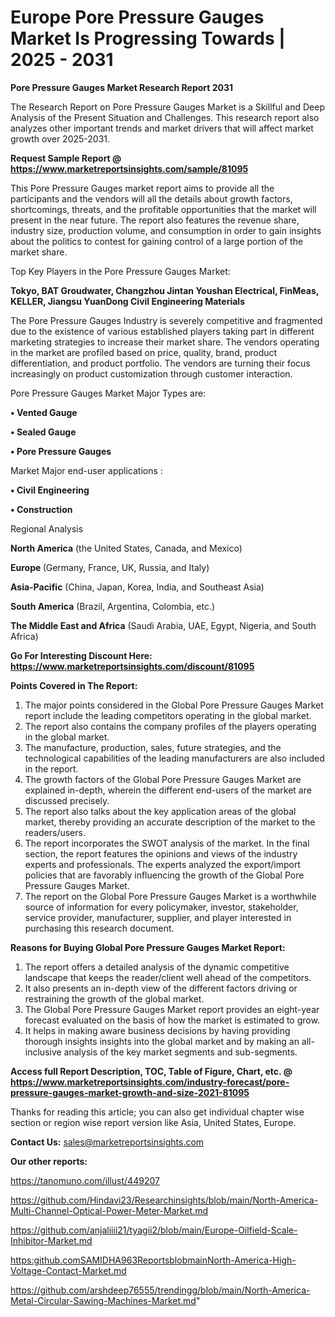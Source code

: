 # Europe Pore Pressure Gauges Market Is Progressing Towards | 2025 - 2031

<strong>Pore Pressure Gauges Market Research Report 2031</strong>

The Research Report on Pore Pressure Gauges Market is a Skillful and Deep Analysis of the Present Situation and Challenges. This research report also analyzes other important trends and market drivers that will affect market growth over 2025-2031.

<strong>Request Sample Report @ <a href=https://www.marketreportsinsights.com/sample/81095>https://www.marketreportsinsights.com/sample/81095</a></strong>

This Pore Pressure Gauges market report aims to provide all the participants and the vendors will all the details about growth factors, shortcomings, threats, and the profitable opportunities that the market will present in the near future. The report also features the revenue share, industry size, production volume, and consumption in order to gain insights about the politics to contest for gaining control of a large portion of the market share.

Top Key Players in the Pore Pressure Gauges Market:

<strong>Tokyo, BAT Groudwater, Changzhou Jintan Youshan Electrical, FinMeas, KELLER, Jiangsu YuanDong Civil Engineering Materials</strong>

The Pore Pressure Gauges Industry is severely competitive and fragmented due to the existence of various established players taking part in different marketing strategies to increase their market share. The vendors operating in the market are profiled based on price, quality, brand, product differentiation, and product portfolio. The vendors are turning their focus increasingly on product customization through customer interaction.

Pore Pressure Gauges Market Major Types are:

<strong>• Vented Gauge

• Sealed Gauge

• Pore Pressure Gauges</strong>

Market Major end-user applications :

<strong>• Civil Engineering

• Construction</strong>

Regional Analysis

</u><strong><b>North America</b></strong> (the United States, Canada, and Mexico)

<strong><b>Europe </b></strong>(Germany, France, UK, Russia, and Italy)

<strong><b>Asia-Pacific</b></strong> (China, Japan, Korea, India, and Southeast Asia)

<strong><b>South America</b></strong> (Brazil, Argentina, Colombia, etc.)

<strong><b>The Middle East and Africa</b></strong> (Saudi Arabia, UAE, Egypt, Nigeria, and South Africa)

<strong>Go For Interesting Discount Here: <a href=https://www.marketreportsinsights.com/discount/81095>https://www.marketreportsinsights.com/discount/81095</a></strong>

<strong>Points Covered in The Report:</strong>
<ol>
  <li>The major points considered in the Global Pore Pressure Gauges Market report include the leading competitors operating in the global market.</li>
  <li>The report also contains the company profiles of the players operating in the global market.</li>
  <li>The manufacture, production, sales, future strategies, and the technological capabilities of the leading manufacturers are also included in the report.</li>
  <li>The growth factors of the Global Pore Pressure Gauges Market are explained in-depth, wherein the different end-users of the market are discussed precisely.</li>
  <li>The report also talks about the key application areas of the global market, thereby providing an accurate description of the market to the readers/users.</li>
  <li>The report incorporates the SWOT analysis of the market. In the final section, the report features the opinions and views of the industry experts and professionals. The experts analyzed the export/import policies that are favorably influencing the growth of the Global Pore Pressure Gauges Market.</li>
  <li>The report on the Global Pore Pressure Gauges Market is a worthwhile source of information for every policymaker, investor, stakeholder, service provider, manufacturer, supplier, and player interested in purchasing this research document.</li>
</ol>
<strong>Reasons for Buying Global Pore Pressure Gauges Market Report:</strong>

<ol>
  <li>The report offers a detailed analysis of the dynamic competitive landscape that keeps the reader/client well ahead of the competitors.</li>
  <li>It also presents an in-depth view of the different factors driving or restraining the growth of the global market.</li>
  <li>The Global Pore Pressure Gauges Market report provides an eight-year forecast evaluated on the basis of how the market is estimated to grow.</li>
  <li>It helps in making aware business decisions by having providing thorough insights insights into the global market and by making an all-inclusive analysis of the key market segments and sub-segments.</li>
</ol>
<strong>Access full Report Description, TOC, Table of Figure, Chart, etc. @ <a href=https://www.marketreportsinsights.com/industry-forecast/pore-pressure-gauges-market-growth-and-size-2021-81095>https://www.marketreportsinsights.com/industry-forecast/pore-pressure-gauges-market-growth-and-size-2021-81095</a></strong>


Thanks for reading this article; you can also get individual chapter wise section or region wise report version like Asia, United States, Europe.

<strong>Contact Us:</strong>
sales@marketreportsinsights.com

<strong>Our other reports:</strong>

<a href=https://tanomuno.com/illust/449207>https://tanomuno.com/illust/449207</a>

<a href=https://github.com/Hindavi23/Researchinsights/blob/main/North-America-Multi-Channel-Optical-Power-Meter-Market.md>https://github.com/Hindavi23/Researchinsights/blob/main/North-America-Multi-Channel-Optical-Power-Meter-Market.md</a>

<a href=https://github.com/anjaliiii21/tyagii2/blob/main/Europe-Oilfield-Scale-Inhibitor-Market.md>https://github.com/anjaliiii21/tyagii2/blob/main/Europe-Oilfield-Scale-Inhibitor-Market.md</a>

<a href=https:github.comSAMIDHA963ReportsblobmainNorth-America-High-Voltage-Contact-Market.md>https:github.comSAMIDHA963ReportsblobmainNorth-America-High-Voltage-Contact-Market.md</a>

<a href=https://github.com/arshdeep76555/trendingg/blob/main/North-America-Metal-Circular-Sawing-Machines-Market.md>https://github.com/arshdeep76555/trendingg/blob/main/North-America-Metal-Circular-Sawing-Machines-Market.md</a>"
